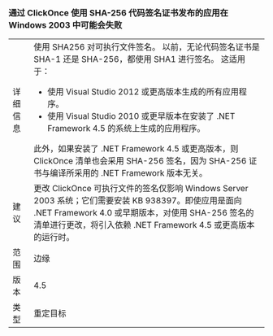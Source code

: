 ### <a name="apps-published-with-clickonce-that-use-a-sha-256-code-signing-certificate-may-fail-on-windows-2003"></a>通过 ClickOnce 使用 SHA-256 代码签名证书发布的应用在 Windows 2003 中可能会失败

|   |   |
|---|---|
|详细信息|使用 SHA256 对可执行文件签名。 以前，无论代码签名证书是 SHA-1 还是 SHA-256，都使用 SHA1 进行签名。 这适用于：<ul><li>使用 Visual Studio 2012 或更高版本生成的所有应用程序。</li><li>使用 Visual Studio 2010 或更早版本在安装了 .NET Framework 4.5 的系统上生成的应用程序。</li></ul>此外，如果安装了 .NET Framework 4.5 或更高版本，则 ClickOnce 清单也会采用 SHA-256 签名，因为 SHA-256 证书与编译所采用的 .NET Framework 版本无关。|
|建议|更改 ClickOnce 可执行文件的签名仅影响 Windows Server 2003 系统；它们需要安装 KB 938397。即使应用是面向 .NET Framework 4.0 或早期版本，对使用 SHA-256 签名的清单进行更改，将引入依赖 .NET Framework 4.5 或更高版本的运行时。|
|范围|边缘|
|版本|4.5|
|类型|重定目标|

